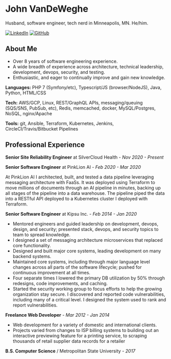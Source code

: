 # John VanDeWeghe

Husband, software engineer, tech nerd in Minneapolis, MN. He/him.

[<img alt="LinkedIn" src="https://img.shields.io/badge/linkedin-%230077B5.svg?style=for-the-badge&logo=linkedin&logoColor=white"/>][linkedin]
[<img alt="GitHub" src="https://img.shields.io/badge/github-%23121011.svg?style=for-the-badge&logo=github&logoColor=white"/>][github]

[linkedin]: https://www.linkedin.com/in/john-vandeweghe/
[github]: https://github.com/johnvandeweghe


## About Me
- Over 8 years of software engineering experience.
- A wide breadth of experience across architecture, technical leadership, development, devops, security, and testing.
- Enthusiastic, and eager to continually improve and gain new knowledge.

**Languages:** PHP 7 (Symfony/etc), Typescript/JS (browser/NodeJS), Java, Python, HTML/CSS

**Tech:** AWS/GCP, Linux, REST/GraphQL APIs, messaging/queuing (SQS/SNS, PubSub, etc),   Redis, memcached, docker, MySQL/Postgres, NoSQL, nginx/Apache

**Tools:** git, Ansible, Terraform, Kubernetes, Jenkins, CircleCI/Travis/Bitbucket Pipelines

## Professional Experience
**Senior Site Reliability Engineer** at SilverCloud Health - *Nov 2020 - Present*

**Senior Software Engineer** at PinkLion AI - *Feb 2020 - Mar 2020*

At PinkLion AI I architected, built, and tested a data pipeline leveraging messaging architecture with FaaSs. It was deployed using Terraform to move millions of documents through an AI pipeline in minutes, backing up all stages of the pipeline into a data warehouse. The pipeline piped the data into a RESTful API deployed to a Kubernetes cluster I deployed with Terraform. 

**Senior Software Engineer** at Kipsu Inc. - *Feb 2014 - Jan 2020*

- Mentored engineers and guided leadership on development, devops, design, and security; presented stack, devops, and security topics to team to spread knowledge.
- I designed a set of messaging architecture microservices that replaced core functionality.
- Designed and built major core systems, leading development on many backend systems.
- Maintained core systems, including through major language level changes across all parts of the software lifecycle; pushed for continuous improvement at all times.
- Four separate times I lowered the primary DB utilization by 50% through redesigns, code improvements, and caching.
- Started the security working group to focus efforts to help the growing organization stay secure. I discovered and reported code vulnerabilities, including many of a critical level. I designed the system used to rank and report vulnerabilities.

**Freelance Web Developer** - *Mar 2012 - Jan 2014*

- Web development for a variety of domestic and international clients. 
- Projects varied from changes to ISP billing systems to building out an interactive previewing feature for a printing service, to scraping thousands of retail supplier data records for a retailer

**B.S. Computer Science** / Metropolitan State University - *2017*
